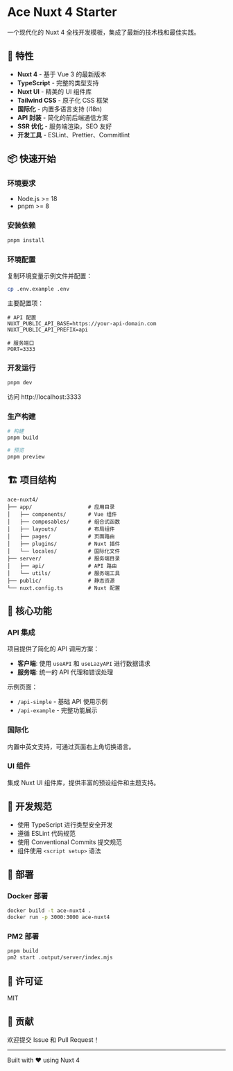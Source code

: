 # Ace Nuxt 4 Starter

一个现代化的 Nuxt 4 全栈开发模板，集成了最新的技术栈和最佳实践。

## 🚀 特性

- **Nuxt 4** - 基于 Vue 3 的最新版本
- **TypeScript** - 完整的类型支持
- **Nuxt UI** - 精美的 UI 组件库
- **Tailwind CSS** - 原子化 CSS 框架
- **国际化** - 内置多语言支持 (i18n)
- **API 封装** - 简化的前后端通信方案
- **SSR 优化** - 服务端渲染，SEO 友好
- **开发工具** - ESLint、Prettier、Commitlint

## 📦 快速开始

### 环境要求

- Node.js >= 18
- pnpm >= 8

### 安装依赖

```bash
pnpm install
```

### 环境配置

复制环境变量示例文件并配置：

```bash
cp .env.example .env
```

主要配置项：
```env
# API 配置
NUXT_PUBLIC_API_BASE=https://your-api-domain.com
NUXT_PUBLIC_API_PREFIX=api

# 服务端口
PORT=3333
```

### 开发运行

```bash
pnpm dev
```

访问 http://localhost:3333

### 生产构建

```bash
# 构建
pnpm build

# 预览
pnpm preview
```

## 🏗️ 项目结构

```
ace-nuxt4/
├── app/                  # 应用目录
│   ├── components/       # Vue 组件
│   ├── composables/      # 组合式函数
│   ├── layouts/          # 布局组件
│   ├── pages/            # 页面路由
│   ├── plugins/          # Nuxt 插件
│   └── locales/          # 国际化文件
├── server/               # 服务端目录
│   ├── api/              # API 路由
│   └── utils/            # 服务端工具
├── public/               # 静态资源
└── nuxt.config.ts        # Nuxt 配置
```

## 🔧 核心功能

### API 集成

项目提供了简化的 API 调用方案：

- **客户端**: 使用 `useAPI` 和 `useLazyAPI` 进行数据请求
- **服务端**: 统一的 API 代理和错误处理

示例页面：
- `/api-simple` - 基础 API 使用示例
- `/api-example` - 完整功能展示

### 国际化

内置中英文支持，可通过页面右上角切换语言。

### UI 组件

集成 Nuxt UI 组件库，提供丰富的预设组件和主题支持。

## 📝 开发规范

- 使用 TypeScript 进行类型安全开发
- 遵循 ESLint 代码规范
- 使用 Conventional Commits 提交规范
- 组件使用 `<script setup>` 语法

## 🚢 部署

### Docker 部署

```bash
docker build -t ace-nuxt4 .
docker run -p 3000:3000 ace-nuxt4
```

### PM2 部署

```bash
pnpm build
pm2 start .output/server/index.mjs
```

## 📄 许可证

MIT

## 🤝 贡献

欢迎提交 Issue 和 Pull Request！

---

Built with ❤️ using Nuxt 4
